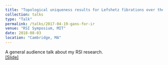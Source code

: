 ```yaml
---
title: "Topological uniqueness results for Lefshetz fibrations over the disc"
collection: talks
type: "Talk"
permalink: /talks/2017-04-19-gans-for-ir
venue: "RSI Symposium, MIT"
date: 2018-08-03
location: "Cambridge, MA"
---
```


A general audience talk about my RSI research.<br>
[[Slide]](http://lantaoyu.github.io/files/2017-04-19-gans-for-ir.pdf)

